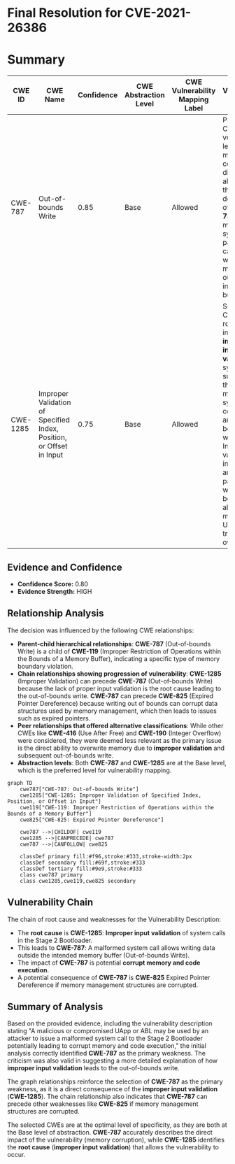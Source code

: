 # Final Resolution for CVE-2021-26386

# Summary
| CWE ID | CWE Name | Confidence | CWE Abstraction Level | CWE Vulnerability Mapping Label | CWE-Vulnerability Mapping Notes |
|---|---|---|---|---|---|
| CWE-787 | Out-of-bounds Write | 0.85 | Base | Allowed | Primary CWE. The vulnerability leads to memory corruption, directly aligning with the description of **CWE-787**. The malformed system call parameters cause writing to memory outside the intended buffer. |
| CWE-1285 | Improper Validation of Specified Index, Position, or Offset in Input | 0.75 | Base | Allowed | Secondary CWE. The root cause indicates **improper input validation** of system calls, suggesting that a malformed system call could lead to an out-of-bounds write. Insufficient validation on index, offset, and length parameters within the bootloader allows for a malicious UApp to trigger an overflow. |

## Evidence and Confidence

*   **Confidence Score:** 0.80
*   **Evidence Strength:** HIGH

## Relationship Analysis
The decision was influenced by the following CWE relationships:
  - **Parent-child hierarchical relationships**: **CWE-787** (Out-of-bounds Write) is a child of **CWE-119** (Improper Restriction of Operations within the Bounds of a Memory Buffer), indicating a specific type of memory boundary violation.
  - **Chain relationships showing progression of vulnerability**: **CWE-1285** (Improper Validation) can precede **CWE-787** (Out-of-bounds Write) because the lack of proper input validation is the root cause leading to the out-of-bounds write. **CWE-787** can precede **CWE-825** (Expired Pointer Dereference) because writing out of bounds can corrupt data structures used by memory management, which then leads to issues such as expired pointers.
  - **Peer relationships that offered alternative classifications**: While other CWEs like **CWE-416** (Use After Free) and **CWE-190** (Integer Overflow) were considered, they were deemed less relevant as the primary issue is the direct ability to overwrite memory due to **improper validation** and subsequent out-of-bounds write.
  - **Abstraction levels**: Both **CWE-787** and **CWE-1285** are at the Base level, which is the preferred level for vulnerability mapping.

```mermaid
graph TD
    cwe787["CWE-787: Out-of-bounds Write"]
    cwe1285["CWE-1285: Improper Validation of Specified Index, Position, or Offset in Input"]
    cwe119["CWE-119: Improper Restriction of Operations within the Bounds of a Memory Buffer"]
    cwe825["CWE-825: Expired Pointer Dereference"]
    
    cwe787 -->|CHILDOF| cwe119
    cwe1285 -->|CANPRECEDE| cwe787
    cwe787 -->|CANFOLLOW| cwe825
    
    classDef primary fill:#f96,stroke:#333,stroke-width:2px
    classDef secondary fill:#69f,stroke:#333
    classDef tertiary fill:#9e9,stroke:#333
    class cwe787 primary
    class cwe1285,cwe119,cwe825 secondary
```

## Vulnerability Chain
The chain of root cause and weaknesses for the Vulnerability Description:
  - The **root cause** is **CWE-1285**: **Improper input validation** of system calls in the Stage 2 Bootloader.
  - This leads to **CWE-787**: A malformed system call allows writing data outside the intended memory buffer (Out-of-bounds Write).
  - The impact of **CWE-787** is potential **corrupt memory and code execution**.
  - A potential consequence of **CWE-787** is **CWE-825** Expired Pointer Dereference if memory management structures are corrupted.

## Summary of Analysis
Based on the provided evidence, including the vulnerability description stating "A malicious or compromised UApp or ABL may be used by an attacker to issue a malformed system call to the Stage 2 Bootloader potentially leading to corrupt memory and code execution," the initial analysis correctly identified **CWE-787** as the primary weakness. The criticism was also valid in suggesting a more detailed explanation of how **improper input validation** leads to the out-of-bounds write.

The graph relationships reinforce the selection of **CWE-787** as the primary weakness, as it is a direct consequence of the **improper input validation** (**CWE-1285**). The chain relationship also indicates that **CWE-787** can precede other weaknesses like **CWE-825** if memory management structures are corrupted.

The selected CWEs are at the optimal level of specificity, as they are both at the Base level of abstraction. **CWE-787** accurately describes the direct impact of the vulnerability (memory corruption), while **CWE-1285** identifies the **root cause** (**improper input validation**) that allows the vulnerability to occur.